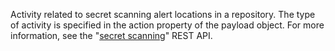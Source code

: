 Activity related to secret scanning alert locations in a repository. The type of activity is specified in the action property of the payload object. For more information, see the "[secret scanning](/rest/reference/secret-scanning)" REST API.
